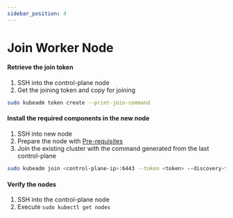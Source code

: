 ```yaml
---
sidebar_position: 4
---
```


# Join Worker Node

#### Retrieve the join token
1. SSH into the control-plane node 
2. Get the joining token and copy for joining

```bash
sudo kubeadm token create --print-join-command
```

#### Install the required components in the new node
1. SSH into new node
2. Prepare the node with [Pre-requisites](https://ops.kwixeedevops.in/docs/k8s-cluster/Pre-requisites)
3. Join the existing cluster with the command generated from the last control-plane

```bash
sudo kubeadm join <control-plane-ip>:6443 --token <token> --discovery-token-ca-cert-hash sha256:<hash>
```

#### Verify the nodes
1. SSH into the control-plane node 
2. Execute `sudo kubectl get nodes`